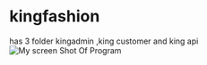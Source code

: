 # kingfashion
has 3 folder kingadmin ,king customer and king api
![My screen Shot Of Program](laptop.png)

